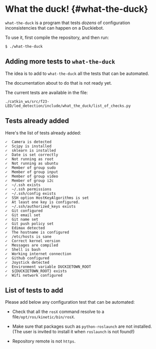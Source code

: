 # What the duck! {#what-the-duck}

`what-the-duck` is a program that tests *dozens* of configuration
inconsistencies that can happen on a Duckiebot.

To use it, first compile the repository, and then run:

    $ ./what-the-duck

## Adding more tests to `what-the-duck`

The idea is to add to `what-the-duck` all the tests that can be automated.

The documentation about to do that is not ready yet.

The current tests are available in the file:

    ./catkin_ws/src/f23-LED/led_detection/include/what_the_duck/list_of_checks.py



## Tests already added

Here's the list of tests already added:

    ✓  Camera is detected
    ✓  Scipy is installed
    ✓  sklearn is installed
    ✓  Date is set correctly
    ✓  Not running as root
    ✓  Not running as ubuntu
    ✓  Member of group sudo
    ✓  Member of group input
    ✓  Member of group video
    ✓  Member of group i2c
    ✓  ~/.ssh exists
    ✓  ~/.ssh permissions
    ✓  ~/.ssh/config exists
    ✓  SSH option HostKeyAlgorithms is set
    ✓  At least one key is configured.
    ✓  ~/.ssh/authorized_keys exists
    ✓  Git configured
    ✓  Git email set
    ✓  Git name set
    ✓  Git push policy set
    ✓  Edimax detected
    ✓  The hostname is configured
    ✓  /etc/hosts is sane
    ✓  Correct kernel version
    ✓  Messages are compiled
    ✓  Shell is bash
    ✓  Working internet connection
    ✓  Github configured
    ✓  Joystick detected
    ✓  Environment variable DUCKIETOWN_ROOT
    ✓  ${DUCKIETOWN_ROOT} exists
    ✓  Wifi network configured

## List of tests to add

Please add below any configuration test that can be automated:


* Check that all the `rosX` command
  resolve to a file`/opt/ros/kinetic/bin/rosX`.

* Make sure that packages such as `python-roslaunch`
  are not installed. (The user is invited to install it when `roslaunch` is not found!)

* Repository remote is not `https`.
